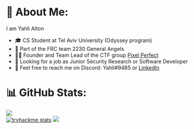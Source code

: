 # 💫 About Me:
I am Yahli Alton <br>
* 🎓 CS Student at Tel Aviv University (Odyssey program)
* 🤖 Part of the FRC team 2230 General Angels
* 👨‍💻 Founder and Team Lead of the CTF group [Pixel Perfect][PixelPerfect]
* 💼 Looking for a job as Junior Security Research or Software Developer
* 📱 Feel free to reach me on Discord: Yahli#9485 or [LinkedIn][LinkedIn]

# 📊 GitHub Stats:
<!--![](https://github-readme-stats.vercel.app/api/top-langs/?username=Yahli-Alton&theme=radical&layout=compact&count_private=true&size_weight=0.25&count_weight=0.4&hide="APS.NET"&langs_count=6)<br/> -->
![](https://github-readme-streak-stats.herokuapp.com/?user=Yahli-Alton&theme=dark&hide_border=false&include_all_commits=true)<br/>
[![tryhackme stats](https://tryhackme-badges.s3.amazonaws.com/yahli.png)][tryhackme]
[![](https://www.hackthebox.com/badge/image/1395502)][HTB]
<!-- ![](https://github-readme-stats.vercel.app/api?username=Yahli-Alton&show_icons=true&theme=gotham&&count_private=true&include_all_commits=true)


**Yahli-Alton/Yahli-Alton** is a ✨ _special_ ✨ repository because its `README.md` (this file) appears on your GitHub profile.

Here are some ideas to get you started:

- 🔭 I’m currently working on ...
- 🌱 I’m currently learning ...
- 👯 I’m looking to collaborate on ...
- 🤔 I’m looking for help with ...
- 💬 Ask me about ...
- 📫 How to reach me: ...
- 😄 Pronouns: ...
- ⚡ Fun fact: ...
-->
[tryhackme]: https://tryhackme.com/p/yahli
[HTB]: https://app.hackthebox.com/profile/1395502
[PixelPerfect]: https://ctftime.org/team/231618/
[LinkedIn]: https://www.linkedin.com/in/yahli-alton-734148264/
